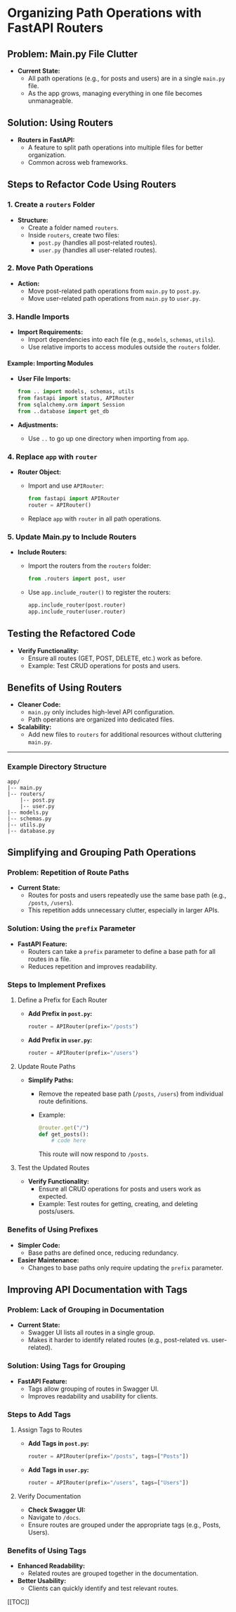 # Organizing Path Operations with FastAPI Routers

## Problem: Main.py File Clutter

- **Current State:**
  - All path operations (e.g., for posts and users) are in a single `main.py` file.
  - As the app grows, managing everything in one file becomes unmanageable.

## Solution: Using Routers

- **Routers in FastAPI:**
  - A feature to split path operations into multiple files for better organization.
  - Common across web frameworks.

## Steps to Refactor Code Using Routers

### 1. Create a `routers` Folder

- **Structure:**
  - Create a folder named `routers`.
  - Inside `routers`, create two files:
    - `post.py` (handles all post-related routes).
    - `user.py` (handles all user-related routes).

### 2. Move Path Operations

- **Action:**
  - Move post-related path operations from `main.py` to `post.py`.
  - Move user-related path operations from `main.py` to `user.py`.

### 3. Handle Imports

- **Import Requirements:**
  - Import dependencies into each file (e.g., `models`, `schemas`, `utils`).
  - Use relative imports to access modules outside the `routers` folder.

#### Example: Importing Modules

- **User File Imports:**

  ```python
  from .. import models, schemas, utils
  from fastapi import status, APIRouter
  from sqlalchemy.orm import Session
  from ..database import get_db
  ```

- **Adjustments:**
  - Use `..` to go up one directory when importing from `app`.

### 4. Replace `app` with `router`

- **Router Object:**
  - Import and use `APIRouter`:

    ```python
    from fastapi import APIRouter
    router = APIRouter()
    ```

  - Replace `app` with `router` in all path operations.

### 5. Update Main.py to Include Routers

- **Include Routers:**
  - Import the routers from the `routers` folder:

    ```python
    from .routers import post, user
    ```

  - Use `app.include_router()` to register the routers:

    ```python
    app.include_router(post.router)
    app.include_router(user.router)
    ```

## Testing the Refactored Code

- **Verify Functionality:**
  - Ensure all routes (GET, POST, DELETE, etc.) work as before.
  - Example: Test CRUD operations for posts and users.

## Benefits of Using Routers

- **Cleaner Code:**
  - `main.py` only includes high-level API configuration.
  - Path operations are organized into dedicated files.
- **Scalability:**
  - Add new files to `routers` for additional resources without cluttering `main.py`.

---

### Example Directory Structure

```plaintext
app/
|-- main.py
|-- routers/
    |-- post.py
    |-- user.py
|-- models.py
|-- schemas.py
|-- utils.py
|-- database.py
```

## Simplifying and Grouping Path Operations

### Problem: Repetition of Route Paths

- **Current State:**
  - Routes for posts and users repeatedly use the same base path (e.g., `/posts`, `/users`).
  - This repetition adds unnecessary clutter, especially in larger APIs.

### Solution: Using the `prefix` Parameter

- **FastAPI Feature:**
  - Routers can take a `prefix` parameter to define a base path for all routes in a file.
  - Reduces repetition and improves readability.

### Steps to Implement Prefixes

1. Define a Prefix for Each Router

    - **Add Prefix in `post.py`:**

      ```python
      router = APIRouter(prefix="/posts")
      ```

    - **Add Prefix in `user.py`:**

      ```python
      router = APIRouter(prefix="/users")
      ```

2. Update Route Paths

    - **Simplify Paths:**
      - Remove the repeated base path (`/posts`, `/users`) from individual route definitions.
      - Example:

        ```python
        @router.get("/")
        def get_posts():
            # code here
        ```

        This route will now respond to `/posts`.

3. Test the Updated Routes

    - **Verify Functionality:**
      - Ensure all CRUD operations for posts and users work as expected.
      - Example: Test routes for getting, creating, and deleting posts/users.

### Benefits of Using Prefixes

- **Simpler Code:**
  - Base paths are defined once, reducing redundancy.
- **Easier Maintenance:**
  - Changes to base paths only require updating the `prefix` parameter.

## Improving API Documentation with Tags

### Problem: Lack of Grouping in Documentation

- **Current State:**
  - Swagger UI lists all routes in a single group.
  - Makes it harder to identify related routes (e.g., post-related vs. user-related).

### Solution: Using Tags for Grouping

- **FastAPI Feature:**
  - Tags allow grouping of routes in Swagger UI.
  - Improves readability and usability for clients.

### Steps to Add Tags

1. Assign Tags to Routes

    - **Add Tags in `post.py`:**

      ```python
      router = APIRouter(prefix="/posts", tags=["Posts"])
      ```

    - **Add Tags in `user.py`:**

      ```python
      router = APIRouter(prefix="/users", tags=["Users"])
      ```

2. Verify Documentation

    - **Check Swagger UI:**
    - Navigate to `/docs`.
    - Ensure routes are grouped under the appropriate tags (e.g., Posts, Users).

### Benefits of Using Tags

- **Enhanced Readability:**
  - Related routes are grouped together in the documentation.
- **Better Usability:**
  - Clients can quickly identify and test relevant routes.

[[TOC]]
